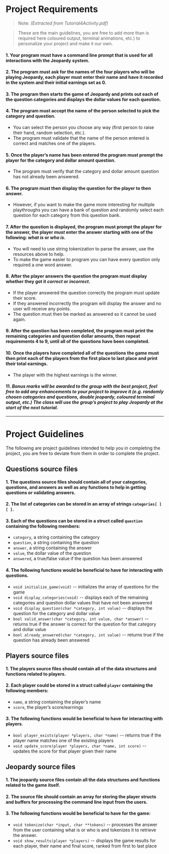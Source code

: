 #  Project Requirements 
> Note: *(Extracted from Tutorial4Activity.pdf)*

> These are the main guidelines, you are free to add more than is required here coloured output, terminal animations, etc.) to personalize your project and make it our own.  
 
#### 1. Your program must have a command line prompt that is used for all interactions with the Jeopardy system. 
 
#### 2. The program must ask for the names of the four players who will be playing Jeopardy, each player must enter their name and have it recorded in the system and their initial earnings set as 0. 
 
#### 3. The program then starts the game of Jeopardy and prints out each of the question categories and displays the dollar values for each question. 
 
#### 4. The program must accept the name of the person selected to pick the category and question. 
-  You can select the person you choose any way (first person to raise their hand, random selection, etc.). 
-  The program must validate that the name of the person entered is correct and matches one of the players. 
 
#### 5. Once the player’s name has been entered the program must prompt the player for the category and dollar amount question. 
-  The program must verify that the category and dollar amount question has not already been answered. 
 
#### 6. The program must then display the question for the player to then answer. 
-  However, if you want to make the game more interesting for multiple playthroughs you can have a bank of question and randomly select each question for each category from this question bank. 
 
#### 7. After the question is displayed, the program must prompt the player for the answer, the player **_must_** enter the answer starting with one of the following: **_what is_** or **_who is_**. 
-  You will need to use string tokenization to parse the answer, use the 
resources above to help. 
-  To make the game easier to program you can have every question only 
required a one word answer. 
 
#### 8. After the player answers the question the program must display whether they got it **_correct_** or **_incorrect_**. 
-  If the player answered the question correctly the program must update their score. 
-  If they answered incorrectly the program will display the answer and no user will receive any points. 
-  The question must then be marked as answered so it cannot be used 
again. 
 
#### 9. After the question has been completed, the program must print the remaining categories and question dollar amounts, then repeat requirements 4 to 9, until all of the questions have been completed. 
 
#### 10. Once the players have completed all of the questions the game must then print each of the players from the first place to last place and print their total earnings. 
-  The player with the highest earnings is the winner. 
 
#### 11. **_Bonus marks_** *will be awarded to the group with the best project, feel free to add any enhancements to your project to improve it (e.g. randomly chosen categories and questions, double jeopardy, coloured terminal output, etc.) The class will use the group’s project to play Jeopardy at the start of the next tutorial.*
--- 
# Project Guidelines 
The following are project guidelines intended to help you in completing the project, you are free to deviate from them in order to complete the project. 

## Questions source files 
#### 1. The questions source files should contain all of your categories, questions, and answers as well as any functions to help in getting questions or validating answers. 
 
#### 2. The list of categories can be stored in an array of strings `categories[ ][ ]`. 
 
#### 3. Each of the questions can be stored in a struct called `question` containing the following members: 
-  `category`, a string containing the category 
-  `question`, a string containing the question 
-  `answer`, a string containing the answer 
-  `value`, the dollar value of the question 
-  `answered`, a true/false value if the question has been answered 
 
#### 4. The following functions would be beneficial to have for interacting with questions. 
-  `void initialize_game(void)` -- initializes the array of questions for the 
game 
-  `void display_categories(void)` -- displays each of the remaining categories and question dollar values that have not been answered 
-  `void display_question(char *category, int value)` -- displays the question for the category and dollar value 
-  `bool valid_answer(char *category, int value, char *answer)` -- returns true if the answer is correct for the question for that category and dollar value 
-  `bool already_answered(char *category, int value)` -- returns true if the question has already been answered 
 
## Players source files 
#### 1. The players source files should contain all of the data structures and functions related to players. 
 
#### 2. Each player could be stored in a struct called `player` containing the following members: 
- `name`, a string containing the player’s name 
- `score`, the player’s score/earnings 
 
#### 3. The following functions would be beneficial to have for interacting with players. 
-  `bool player_exists(player *players, char *name)` -- returns true if the player name matches one of the existing players 
-  `void update_score(player *players, char *name, int score)` -- updates the score for that player given their name 
 
## Jeopardy source files 
#### 1. The jeopardy source files contain all the data structures and functions related to the game itself. 
 
#### 2. The source file should contain an array for storing the player structs and buffers for processing the command line input from the users. 
 
#### 3. The following functions would be beneficial to have for the game:
-  `void tokenize(char *input, char **tokens)` -- processes the answer from the user containing what is or who is and tokenizes it to retrieve the answer. 
-  `void show_results(player *players)` -- displays the game results for each player, their name and final score, ranked from first to last place